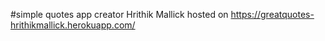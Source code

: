 #simple quotes app
creator Hrithik Mallick
hosted on https://greatquotes-hrithikmallick.herokuapp.com/
